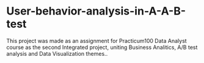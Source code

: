 # User-behavior-analysis-in-A-A-B-test
This project was made as an assignment for Practicum100 Data Analyst course as the second Integrated project, uniting Business Analitics, A/B test analysis and Data Visualization themes..
